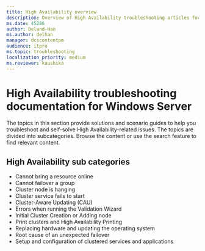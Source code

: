 ```yaml
---
title: High Availability overview
description: Overview of High Availability troubleshooting articles for Windows Server.
ms.date: 45286
author: Deland-Han
ms.author: delhan
manager: dcscontentpm
audience: itpro
ms.topic: troubleshooting
localization_priority: medium
ms.reviewer: kaushika
---
```

# High Availability troubleshooting documentation for Windows Server

The topics in this section provide solutions and scenario guides to help you troubleshoot and self-solve High Availability-related issues. The topics are divided into subcategories. Browse the content or use the search feature to find relevant content.

## High Availability sub categories

- Cannot bring a resource online
- Cannot failover a group
- Cluster node is hanging
- Cluster service fails to start
- Cluster-Aware Updating (CAU)
- Errors when running the Validation Wizard
- Initial Cluster Creation or Adding node
- Print clusters and High Availability Printing
- Replacing hardware and updating the operating system
- Root cause of an unexpected failover
- Setup and configuration of clustered services and applications
